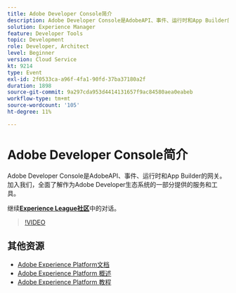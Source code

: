 ```yaml
---
title: Adobe Developer Console简介
description: Adobe Developer Console是AdobeAPI、事件、运行时和App Builder的网关。 加入我们，全面了解作为Adobe Developer生态系统的一部分提供的服务和工具。
solution: Experience Manager
feature: Developer Tools
topic: Development
role: Developer, Architect
level: Beginner
version: Cloud Service
kt: 9214
type: Event
exl-id: 2f0533ca-a96f-4fa1-90fd-37ba37180a2f
duration: 1898
source-git-commit: 9a297cda953d4414131657f9ac84580aea0eabeb
workflow-type: tm+mt
source-wordcount: '105'
ht-degree: 11%

---
```


# Adobe Developer Console简介

Adobe Developer Console是AdobeAPI、事件、运行时和App Builder的网关。 加入我们，全面了解作为Adobe Developer生态系统的一部分提供的服务和工具。

继续&#x200B;**[Experience League社区](https://adobe.ly/2Y2DDld)**&#x200B;中的对话。

>[!VIDEO](https://video.tv.adobe.com/v/337771/?quality=12&learn=on&hidetitle=true)

## 其他资源

- [Adobe Experience Platform文档](https://experienceleague.adobe.com/docs/experience-platform.html)
- [Adobe Experience Platform 概述](https://experienceleague.adobe.com/docs/experience-platform/landing/home.html?lang=zh-Hans)
- [Adobe Experience Platform 教程](https://experienceleague.adobe.com/docs/platform-learn/tutorials/overview.html?lang=en)
